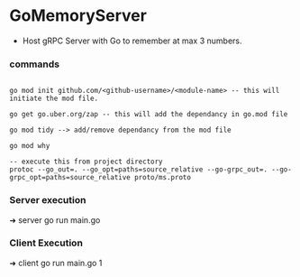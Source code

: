 
# GoMemoryServer
* Host gRPC Server with Go to remember at max 3 numbers.

### commands
```

go mod init github.com/<github-username>/<module-name> -- this will initiate the mod file.

go get go.uber.org/zap -- this will add the dependancy in go.mod file

go mod tidy --> add/remove dependancy from the mod file

go mod why  

-- execute this from project directory
protoc --go_out=. --go_opt=paths=source_relative --go-grpc_out=. --go-grpc_opt=paths=source_relative proto/ms.proto
```

### Server execution
➜  server go run main.go

### Client Execution
➜  client go run main.go 1


